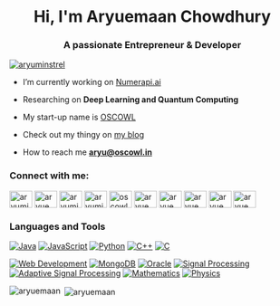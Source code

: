 <h1 align="center">Hi, I'm Aryuemaan Chowdhury</h1>
<h3 align="center">A passionate Entrepreneur & Developer</h3>



<p align="left"> <a href="https://twitter.com/aryuminstrel" target="blank"><img src="https://img.shields.io/twitter/follow/aryuminstrel?logo=twitter&style=for-the-badge" alt="aryuminstrel" /></a> </p>

- I’m currently working on [Numerapi.ai](https://github.com/NumeraPi-ai)

- Researching on **Deep Learning and Quantum Computing**
- My start-up name is [OSCOWL](www.oscowl.in)

- Check out my thingy on [my blog](https://aryuminstrel.blogspot.com/)

- How to reach me **aryu@oscowl.in**

<h3 align="left">Connect with me:</h3>
<p align="left">
<a href="https://twitter.com/aryuminstrel" target="blank"><img align="center" src="https://raw.githubusercontent.com/rahuldkjain/github-profile-readme-generator/master/src/images/icons/Social/twitter.svg" alt="aryuminstrel" height="30" width="40" /></a>
<a href="https://linkedin.com/in/aryuemaanchowdhury" target="blank"><img align="center" src="https://raw.githubusercontent.com/rahuldkjain/github-profile-readme-generator/master/src/images/icons/Social/linked-in-alt.svg" alt="aryuemaanchowdhury" height="30" width="40" /></a>
<a href="https://fb.com/aryuminstrel" target="blank"><img align="center" src="https://raw.githubusercontent.com/rahuldkjain/github-profile-readme-generator/master/src/images/icons/Social/facebook.svg" alt="aryuminstrel" height="30" width="40" /></a>
<a href="https://instagram.com/aryuminstrel14" target="blank"><img align="center" src="https://raw.githubusercontent.com/rahuldkjain/github-profile-readme-generator/master/src/images/icons/Social/instagram.svg" alt="aryuminstrel14" height="30" width="40" /></a>
<a href="https://www.youtube.com/c/oscowl" target="blank"><img align="center" src="https://raw.githubusercontent.com/rahuldkjain/github-profile-readme-generator/master/src/images/icons/Social/youtube.svg" alt="oscowl" height="30" width="40" /></a>
<a href="https://www.codechef.com/users/aryuemaancho" target="blank"><img align="center" src="https://cdn.jsdelivr.net/npm/simple-icons@3.1.0/icons/codechef.svg" alt="aryuemaancho" height="30" width="40" /></a>
<a href="https://www.hackerrank.com/aryuemaan" target="blank"><img align="center" src="https://raw.githubusercontent.com/rahuldkjain/github-profile-readme-generator/master/src/images/icons/Social/hackerrank.svg" alt="aryuemaan" height="30" width="40" /></a>
<a href="https://codeforces.com/profile/aryuemaan" target="blank"><img align="center" src="https://raw.githubusercontent.com/rahuldkjain/github-profile-readme-generator/master/src/images/icons/Social/codeforces.svg" alt="aryuemaan" height="30" width="40" /></a>
<a href="https://www.leetcode.com/aryuemaanchowdhury" target="blank"><img align="center" src="https://raw.githubusercontent.com/rahuldkjain/github-profile-readme-generator/master/src/images/icons/Social/leet-code.svg" alt="aryuemaanchowdhury" height="30" width="40" /></a>
<a href="https://www.hackerearth.com/aryuemaancho" target="blank"><img align="center" src="https://raw.githubusercontent.com/rahuldkjain/github-profile-readme-generator/master/src/images/icons/Social/hackerearth.svg" alt="aryuemaancho" height="30" width="40" /></a>
</p>

### Languages and Tools

[![Java](https://img.shields.io/badge/Java-007396?style=for-the-badge&logo=java&logoColor=white)](https://www.java.com/)
[![JavaScript](https://img.shields.io/badge/JavaScript-F7DF1E?style=for-the-badge&logo=javascript&logoColor=black)](https://developer.mozilla.org/en-US/docs/Web/JavaScript)
[![Python](https://img.shields.io/badge/Python-3776AB?style=for-the-badge&logo=python&logoColor=white)](https://www.python.org/)
[![C++](https://img.shields.io/badge/C++-00599C?style=for-the-badge&logo=c%2B%2B&logoColor=white)](https://isocpp.org/)
[![C](https://img.shields.io/badge/C-00599C?style=for-the-badge&logo=c&logoColor=white)](https://en.wikipedia.org/wiki/C_(programming_language))

[![Web Development](https://img.shields.io/badge/Web%20Development-1572B6?style=for-the-badge)](https://developer.mozilla.org/en-US/docs/Web)
[![MongoDB](https://img.shields.io/badge/MongoDB-47A248?style=for-the-badge&logo=mongodb&logoColor=white)](https://www.mongodb.com/)
[![Oracle](https://img.shields.io/badge/Oracle-F80000?style=for-the-badge&logo=oracle&logoColor=white)](https://www.oracle.com/database/)
[![Signal Processing](https://img.shields.io/badge/Signal%20Processing-0096D8?style=for-the-badge)](https://en.wikipedia.org/wiki/Signal_processing)
[![Adaptive Signal Processing](https://img.shields.io/badge/Adaptive%20Signal%20Processing-FF5733?style=for-the-badge)](https://en.wikipedia.org/wiki/Adaptive_signal_processing)
[![Mathematics](https://img.shields.io/badge/Mathematics-1A1A1D?style=for-the-badge)](https://en.wikipedia.org/wiki/Mathematics)
[![Physics](https://img.shields.io/badge/Physics-430098?style=for-the-badge)](https://en.wikipedia.org/wiki/Physics)


<p><img align="left" src="https://github-readme-stats.vercel.app/api/top-langs?username=aryuemaan&show_icons=true&locale=en&layout=compact" alt="aryuemaan" /></p>

<p>&nbsp;<img align="center" src="https://github-readme-stats.vercel.app/api?username=aryuemaan&show_icons=true&locale=en" alt="aryuemaan" /></p>

